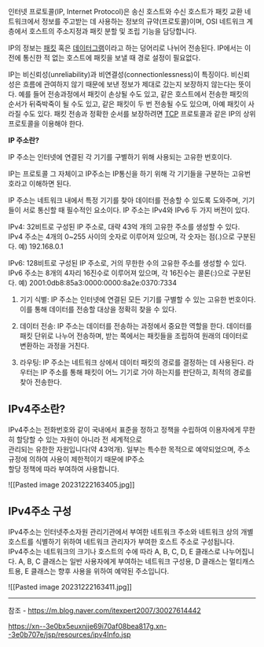 인터넷 프로토콜(IP, Internet Protocol)은 송신 호스트와 수신 호스트가 패킷 교환 네트워크에서 정보를 주고받는 데 사용하는 정보의 규약(프로토콜)이며, OSI 네트워크 계층에서 호스트의 주소지정과 패킷 분할 및 조립 기능을 담당합니다.

IP의 정보는 [패킷](https://ko.wikipedia.org/wiki/%ED%8C%A8%ED%82%B7 "패킷") 혹은 [데이터그램](https://ko.wikipedia.org/wiki/%EB%8D%B0%EC%9D%B4%ED%84%B0%EA%B7%B8%EB%9E%A8 "데이터그램")이라고 하는 덩어리로 나뉘어 전송된다. IP에서는 이전에 통신한 적 없는 호스트에 패킷을 보낼 때 경로 설정이 필요없다.

IP는 비신뢰성(unreliability)과 비연결성(connectionlessness)이 특징이다. 비신뢰성은 흐름에 관여하지 않기 때문에 보낸 정보가 제대로 갔는지 보장하지 않는다는 뜻이다. 예를 들어 전송과정에서 패킷이 손상될 수도 있고, 같은 호스트에서 전송한 패킷의 순서가 뒤죽박죽이 될 수도 있고, 같은 패킷이 두 번 전송될 수도 있으며, 아예 패킷이 사라질 수도 있다. 패킷 전송과 정확한 순서를 보장하려면 [TCP](https://ko.wikipedia.org/wiki/%EC%A0%84%EC%86%A1_%EC%A0%9C%EC%96%B4_%ED%94%84%EB%A1%9C%ED%86%A0%EC%BD%9C "전송 제어 프로토콜") 프로토콜과 같은 IP의 상위 프로토콜을 이용해야 한다.


**IP 주소란?**

IP 주소는 인터넷에 연결된 각 기기를 구별하기 위해 사용되는 고유한 번호이다.

IP는 프로토콜 그 자체이고 IP주소는 IP통신을 하기 위해 각 기기들을 구분하는 고유번호라고 이해하면 된다.

IP 주소는 네트워크 내에서 특정 기기를 찾아 데이터를 전송할 수 있도록 도와주며, 기기들이 서로 통신할 때 필수적인 요소이다.
IP 주소는 IPv4와 IPv6 두 가지 버전이 있다.

IPv4: 32비트로 구성된 IP 주소로, 대략 43억 개의 고유한 주소를 생성할 수 있다. IPv4 주소는 4개의 0~255 사이의 숫자로 이루어져 있으며, 각 숫자는 점(.)으로 구분된다. 예) 192.168.0.1

IPv6: 128비트로 구성된 IP 주소로, 거의 무한한 수의 고유한 주소를 생성할 수 있다. IPv6 주소는 8개의 4자리 16진수로 이루어져 있으며, 각 16진수는 콜론(:)으로 구분된다. 예) 2001:0db8:85a3:0000:0000:8a2e:0370:7334


1. 기기 식별: IP 주소는 인터넷에 연결된 모든 기기를 구별할 수 있는 고유한 번호이다. 이를 통해 데이터를 전송할 대상을 정확히 찾을 수 있다.
    
2. 데이터 전송: IP 주소는 데이터를 전송하는 과정에서 중요한 역할을 한다. 데이터를 패킷 단위로 나누어 전송하며, 받는 쪽에서는 패킷들을 조립하여 원래의 데이터로 변환하는 과정을 거친다.
    
3. 라우팅: IP 주소는 네트워크 상에서 데이터 패킷의 경로를 결정하는 데 사용된다. 라우터는 IP 주소를 통해 패킷이 어느 기기로 가야 하는지를 판단하고, 최적의 경로를 찾아 전송한다.



## IPv4주소란?

IPv4주소는 전화번호와 같이 국내에서 표준을 정하고 정책을 수립하여 이용자에게 무한히 할당할 수 있는 자원이 아니라 전 세계적으로  
관리되는 유한한 자원입니다(약 43억개). 일부는 특수한 목적으로 예약되었으며, 주소 규정에 의하여 사용이 제한적이기 때문에 IP주소  
할당 정책에 따라 부여하여 사용합니다.


![[Pasted image 20231222163405.jpg]]


## IPv4주소 구성

IPv4주소는 인터넷주소자원 관리기관에서 부여한 네트워크 주소와 네트워크 상의 개별 호스트를 식별하기 위하여 네트워크 관리자가 부여한 호스트 주소로 구성됩니다.  
IPv4주소는 네트워크의 크기나 호스트의 수에 따라 A, B, C, D, E 클래스로 나누어집니다. A, B, C 클래스는 일반 사용자에게 부여하는 네트워크 구성용, D 클래스는 멀티캐스트용, E 클래스는 향후 사용을 위하여 예약된 주소입니다.


![[Pasted image 20231222163411.jpg]]














---
참조 - https://m.blog.naver.com/itexpert2007/30027614442

https://xn--3e0bx5euxnjje69i70af08bea817g.xn--3e0b707e/jsp/resources/ipv4Info.jsp

